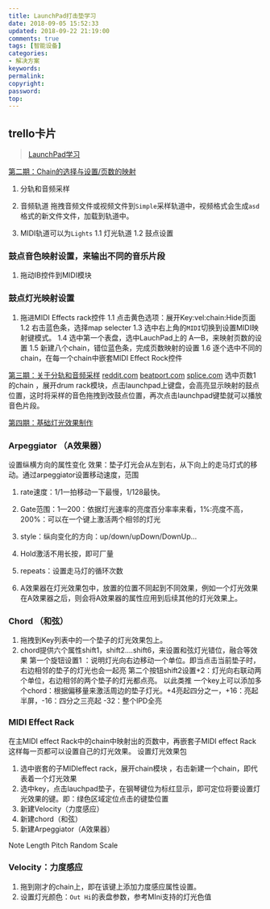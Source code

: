 ```yaml
---
title: LaunchPad打击垫学习
date: 2018-09-05 15:52:33
updated: 2018-09-22 21:19:00
comments: true
tags: [智能设备]
categories:
- 解决方案
keywords: 
permalink: 
copyright: 
password: 
top:   
---
```

## trello卡片
<blockquote class="trello-card"><a href="https://trello.com/c/FTCK9PPX/29-launchpad%E5%AD%A6%E4%B9%A0">LaunchPad学习</a></blockquote><script src="https://p.trellocdn.com/embed.min.js"></script>

[第二期：Chain的选择与设置/页数的映射](http://www.bilibili.com/video/av12189950)

1. 分轨和音频采样

1. 音频轨道
拖拽音频文件或视频文件到`Simple`采样轨道中，视频格式会生成`asd`格式的新文件文件，加载到轨道中。

1. MIDI轨道可以为`Lights`
1.1 灯光轨道
1.2 鼓点设置
### 鼓点音色映射设置，来输出不同的音乐片段
1. 拖动IB控件到MIDI模块

### 鼓点灯光映射设置
1. 拖进MIDI Effects rack控件
1.1 点击黄色选项：展开Key:vel:chain:Hide页面
1.2 右击蓝色条，选择map selecter
1.3 选中右上角的`MIDI`切换到设置MIDI映射键模式。
1.4 选中第一个表盘，选中LauchPad上的 A—B，来映射页数的设置
1.5 新建八个chain，错位蓝色条，完成页数映射的设置
1.6 逐个选中不同的chain，在每一个chain中嵌套MIDI Effect Rock控件

[第三期：关于分轨和音频采样](http://www.bilibili.com/video/av12319673)
[reddit.com](https://www.reddit.com/r/SongStems/)
[beatport.com](https://www.beatport.com/stems)
[splice.com](https://splice.com/explore/contests)
选中页数1的chain ，展开drum rack模块，点击launchpad上键盘，会高亮显示映射的鼓点位置，这时将采样的音色拖拽到改鼓点位置，再次点击launchpad键垫就可以播放音色片段。

[第四期：基础灯光效果制作](http://www.bilibili.com/video/av12431271)
### Arpeggiator （A效果器）
设置纵横方向的属性变化
效果：垫子灯光会从左到右，从下向上的走马灯式的移动。通过arpeggiator设置移动速度，范围
1. rate速度：1/1一拍移动一下最慢，1/128最快。
2. Gate范围：1—200：依据灯光速率的亮度百分率率来看，1%:亮度不高，200%：可以在一个键上激活两个相邻的灯光
3. style：纵向变化的方向：up/down/upDown/DownUp...
4. Hold激活不用长按，即可厂量
5. repeats：设置走马灯的循环次数

6. A效果器在灯光效果包中，放置的位置不同起到不同效果，例如一个灯光效果在A效果器之后，则会将A效果器的属性应用到后续其他的灯光效果上。

### Chord （和弦）
1. 拖拽到Key列表中的一个垫子的灯光效果包上。
2. chord提供六个属性shift1，shift2....shift6，来设置和弦灯光错位，融合等效果
第一个旋钮设置1 ：说明灯光向右边移动一个单位。即当点击当前垫子时，右边相邻的垫子的灯光也会一起亮
第二个按钮shift2设置+2：灯光向右联动两个单位，右边相邻的两个垫子的灯光都点亮。
以此类推
一个key上可以添加多个chord：根据偏移量来激活周边的垫子灯光。+4亮起四分之一，+16：亮起半屏，-16：四分之三亮起 -32：整个lPD全亮

### MIDI Effect Rack
在主MIDI effect Rack中的chain中映射出的页数中，再嵌套子MIDI effect Rack这样每一页都可以设置自己的灯光效果。
设置灯光效果包
1. 选中嵌套的子MIDIeffect rack，展开chain模块 ，右击新建一个chain，即代表着一个灯光效果
2. 选中key，点击lauchpad垫子，在钢琴键位为标红显示，即可定位将要设置灯光效果的键。即：绿色区域定位点击的键垫位置
3. 新建Velocity（力度感应）
4. 新建chord（和弦）
5. 新建Arpeggiator（A效果器）

Note Length
Pitch
Random
Scale
### Velocity：力度感应
1. 拖到刚才的chain上，即在该键上添加力度感应属性设置。
2. 设置灯光颜色：`Out Hi`的表盘参数，参考MIni支持的灯光色值
